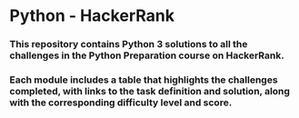 # Python - HackerRank

### This repository contains Python 3 solutions to all the challenges in the Python Preparation course on HackerRank.

### Each module includes a table that highlights the challenges completed, with links to the task definition and solution, along with the corresponding difficulty level and score.

